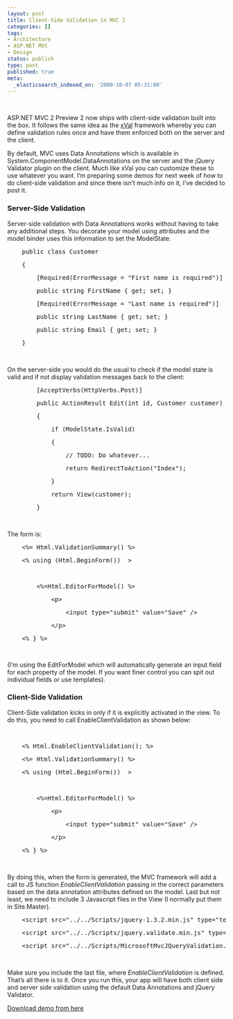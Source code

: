 ```yaml
---
layout: post
title: Client-Side Validation in MVC 2
categories: []
tags:
- Architecture
- ASP.NET MVC
- Design
status: publish
type: post
published: true
meta:
  _elasticsearch_indexed_on: '2009-10-07 05:31:00'
---
```

<p>
&nbsp;
</p>

<p>
ASP.NET MVC 2 Preview 2 now ships with client-side validation built into the box. It follows the same idea as the <a href="http://www.codeplex.com/xval">xVal</a> framework whereby you can define validation rules once and have them enforced both on the server and the client.
</p>

<p>
By default, MVC uses Data Annotations which is available in System.ComponentModel.DataAnnotations on the server and the jQuery Validator plugin on the client. Much like xVal you can customize these to use whatever you want. I&rsquo;m preparing some demos for next week of how to do client-side validation and since there isn&rsquo;t much info on it, I&rsquo;ve decided to post it.
</p>

<h3>Server-Side Validation</h3>
<p>
Server-side validation with Data Annotations works without having to take any additional steps. You decorate your model using attributes and the model binder uses this information to set the ModelState.
</p>

<div class="csharpcode">

<pre class="alt">
    <span class="kwrd">public</span> <span class="kwrd">class</span> Customer
</pre>
<pre>
    {
</pre>
<pre class="alt">
        [Required(ErrorMessage = <span class="str">&quot;First name is required&quot;</span>)]
</pre>
<pre>
        <span class="kwrd">public</span> <span class="kwrd">string</span> FirstName { get; set; }
</pre>
<pre class="alt">
        [Required(ErrorMessage = <span class="str">&quot;Last name is required&quot;</span>)]
</pre>
<pre>
        <span class="kwrd">public</span> <span class="kwrd">string</span> LastName { get; set; }
</pre>
<pre>
        <span class="kwrd">public</span> <span class="kwrd">string</span> Email { get; set; }
</pre>
<pre class="alt">
    }
</pre>
</div>
<p>
&nbsp;
</p>
<p>
On the server-side you would do the usual to check if the model state is valid and if not display validation messages back to the client:
</p>
<div class="csharpcode">
<pre class="alt">
        [AcceptVerbs(HttpVerbs.Post)]
</pre>
<pre>
        <span class="kwrd">public</span> ActionResult Edit(<span class="kwrd">int</span> id, Customer customer)
</pre>
<pre class="alt">
        {
</pre>
<pre>
            <span class="kwrd">if</span> (ModelState.IsValid)
</pre>
<pre class="alt">
            {
</pre>
<pre>
                <span class="rem">// TODO: Do whatever...</span>
</pre>
<pre class="alt">
                <span class="kwrd">return</span> RedirectToAction(<span class="str">&quot;Index&quot;</span>);
</pre>
<pre>
            }
</pre>
<pre class="alt">
            <span class="kwrd">return</span> View(customer);
</pre>
<pre>
        }
</pre>
</div>
<p>
&nbsp;
</p>
<p>
The form is:
</p>
<div class="csharpcode">
<div class="csharpcode">
<pre class="alt">
    &lt;%= Html.ValidationSummary() %&gt;
</pre>
<pre>
    &lt;% <span class="kwrd">using</span> (Html.BeginForm())  &gt;
</pre>
<pre class="alt">
&nbsp;
</pre>
<pre>
        &lt;%=Html.EditorForModel() %&gt;
</pre>
<pre class="alt">
            &lt;p&gt;
</pre>
<pre>
                &lt;input type=<span class="str">&quot;submit&quot;</span> <span class="kwrd">value</span>=<span class="str">&quot;Save&quot;</span> /&gt;
</pre>
<pre class="alt">
            &lt;/p&gt;
</pre>
<pre>
    &lt;% } %&gt;
</pre>
</div>
<pre>
&nbsp;
</pre>
</div>
<p>
(I&rsquo;m using the EditForModel which will automatically generate an input field for each property of the model. If you want finer control you can spit out individual fields or use templates).
</p>
<h3>Client-Side Validation</h3>
<p>
Client-Side validation kicks in only if it is explicitly activated in the view. To do this, you need to call EnableClientValidation as shown below:
</p>
<div class="csharpcode">
<pre>
&nbsp;
</pre>
<div class="csharpcode">
<pre class="alt">
    &lt;% Html.EnableClientValidation(); %&gt;
</pre>
<pre>
    &lt;%= Html.ValidationSummary() %&gt;
</pre>
<pre class="alt">
    &lt;% <span class="kwrd">using</span> (Html.BeginForm())  &gt;
</pre>
<pre>
&nbsp;
</pre>
<pre class="alt">
        &lt;%=Html.EditorForModel() %&gt;
</pre>
<pre>
            &lt;p&gt;
</pre>
<pre class="alt">
                &lt;input type=<span class="str">&quot;submit&quot;</span> <span class="kwrd">value</span>=<span class="str">&quot;Save&quot;</span> /&gt;
</pre>
<pre>
            &lt;/p&gt;
</pre>
<pre class="alt">
    &lt;% } %&gt;
</pre>
</div>
</div>
<p>
&nbsp;
</p>
<p>
By doing this, when the form is generated, the MVC framework will add a call to JS function <em>EnableClientValidation </em>passing in the correct parameters based on the data annotation attributes defined on the model. Last but not least, we need to include 3 Javascript files in the View (I normally put them in Site.Master).
</p>
<div class="csharpcode">
<pre class="alt">
    &lt;script src=<span class="str">&quot;../../Scripts/jquery-1.3.2.min.js&quot;</span> type=<span class="str">&quot;text/javascript&quot;</span>&gt;&lt;/script&gt;
</pre>
<pre>
    &lt;script src=<span class="str">&quot;../../Scripts/jquery.validate.min.js&quot;</span> type=<span class="str">&quot;text/javascript&quot;</span>&gt;&lt;/script&gt;
</pre>
<pre class="alt">
    &lt;script src=<span class="str">&quot;../../Scripts/MicrosoftMvcJQueryValidation.js&quot;</span> type=<span class="str">&quot;text/javascript&quot;</span>&gt;&lt;/script&gt;
</pre>
</div>
<p>
&nbsp;
</p>
<p>
Make sure you include the last file, where <em>EnableClientValidation </em>is defined. That&rsquo;s all there is to it. Once you run this, your app will have both client side and server side validation using the default Data Annotations and jQuery Validator.
</p>
<p>
<a href="/Downloads/Validation.zip">Download demo from here</a>
</p>
